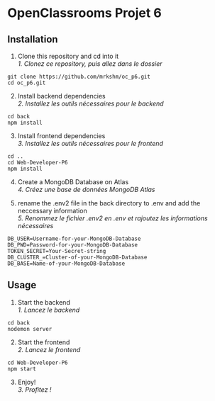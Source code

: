 # OpenClassrooms Projet 6
## Installation

1. Clone this repository and cd into it  
_1. Clonez ce repository, puis allez dans le dossier_

```
git clone https://github.com/mrkshm/oc_p6.git
cd oc_p6.git
```

2. Install backend dependencies  
_2. Installez les outils nécessaires pour le backend_
```
cd back
npm install
```

3. Install frontend dependencies  
_3. Installez les outils nécessaires pour le frontend_
```
cd ..
cd Web-Developer-P6
npm install
```

4. Create a MongoDB Database on Atlas  
_4. Créez une base de données MongoDB Atlas_

5. rename the .env2 file in the back directory to .env and add the neccessary information  
_5. Renommez le fichier .env2 en .env et rajoutez les informations nécessaires_
```
DB_USER=Username-for-your-MongoDB-Database
DB_PWD=Password-for-your-MongoDB-Database
TOKEN_SECRET=Your-Secret-string
DB_CLUSTER_=Cluster-of-your-MongoDB-Database
DB_BASE=Name-of-your-MongoDB-Database
```



## Usage

1. Start the backend  
_1. Lancez le backend_
```
cd back
nodemon server
```

2. Start the frontend  
_2. Lancez le frontend_
```
cd Web-Developer-P6
npm start
```

3. Enjoy!  
_3. Profitez !_